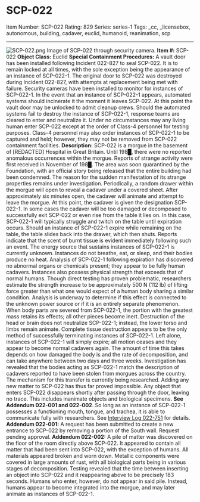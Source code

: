 # SCP-022
Item Number: SCP-022
Rating: 829
Series: series-1
Tags: _cc, _licensebox, autonomous, building, cadaver, euclid, humanoid, reanimation, scp

---

![SCP-022.png](https://scp-wiki.wdfiles.com/local--files/scp-022/SCP-022.png)
Image of SCP-022 through security camera.
**Item #:** SCP-022
**Object Class:** Euclid
**Special Containment Procedures:** A vault door has been installed following Incident 022-827 to seal SCP-022. It is to remain locked at all times, with the sole exception being the appearance of an instance of SCP-022-1. The original door to SCP-022 was destroyed during Incident 022-827, with attempts at replacement being met with failure. Security cameras have been installed to monitor for instances of SCP-022-1.
In the event that an instance of SCP-022-1 appears, automated systems should incinerate it the moment it leaves SCP-022. At this point the vault door may be unlocked to admit cleanup crews. Should the automated systems fail to destroy the instance of SCP-022-1, response teams are cleared to enter and neutralize it. Under no circumstances may any living human enter SCP-022 except at the order of Class-4 personnel for testing purposes. Class-4 personnel may also order instances of SCP-022-1 to be captured and held; however, they may not be removed from SCP-022 containment facilities.
**Description:** SCP-022 is a morgue in the basement of [REDACTED] Hospital in Great Britain. Until 198█, there were no reported anomalous occurrences within the morgue. Reports of strange activity were first received in November of 198█. The area was soon quarantined by the Foundation, with an official story being released that the entire building had been condemned. The reason for the sudden manifestation of its strange properties remains under investigation.
Periodically, a random drawer within the morgue will open to reveal a cadaver under a covered sheet. After approximately six minutes open, the cadaver will animate and attempt to leave the morgue. At this point, the cadaver is given the designation SCP-022-1. In some cases the cadaver will be too damaged or decomposed to successfully exit SCP-022 or even rise from the table it lies on. In this case, SCP-022-1 will typically struggle and twitch on the table until expiration occurs. Should an instance of SCP-022-1 expire while remaining on the table, the table slides back into the drawer, which then shuts. Reports indicate that the scent of burnt tissue is evident immediately following such an event.
The energy source that sustains instances of SCP-022-1 is currently unknown. Instances do not breathe, eat, or sleep, and their bodies produce no heat. Analysis of SCP-022-1 following expiration has discovered no abnormal organs or chemicals present; they appear to be fully human cadavers.
Instances also possess physical strength that exceeds that of normal humans. Though direct testing has proven problematic, researchers estimate the strength increase to be approximately 500 N (112 lb) of lifting force greater than what one would expect of a human body sharing a similar condition. Analysis is underway to determine if this effect is connected to the unknown power source or if it is an entirely separate phenomenon.
When body parts are severed from SCP-022-1, the portion with the greatest mass retains its effects; all other pieces become inert. Destruction of the head or brain does not neutralize SCP-022-1; instead, the lower torso and limbs remain animate. Complete tissue destruction appears to be the only method of successfully terminating instances of SCP-022-1. Left alone, instances of SCP-022-1 will simply expire; all motion ceases and they appear to become normal cadavers again. The amount of time this takes depends on how damaged the body is and the rate of decomposition, and can take anywhere between two days and three weeks.
Investigation has revealed that the bodies acting as SCP-022-1 match the description of cadavers reported to have been stolen from morgues across the country. The mechanism for this transfer is currently being researched.
Adding any new matter to SCP-022 has thus far proved impossible. Any object that enters SCP-022 disappears shortly after passing through the door, leaving no trace. This includes inanimate objects and biological specimens. **See Addendum 022-001 and 022-002**.
So long as an instance of SCP-022-1 possesses a functioning mouth, tongue, and trachea, it is able to communicate fully with researchers. See [Interview Log 022-751](/interview-log-022-751) for details.
**Addendum 022-001:** A request has been submitted to create a new entrance to SCP-022 by removing a portion of the South wall. Request pending approval.
**Addendum 022-002:** A pile of matter was discovered on the floor of the room directly above SCP-022. It appeared to contain all matter that had been sent into SCP-022, with the exception of humans. All materials appeared broken and worn down. Metallic components were covered in large amounts of rust, with all biological parts being in various stages of decomposition. Testing revealed that the time between inserting an object into SCP-022 and it reappearing above to be precisely 183 seconds. Humans who enter, however, do not appear in said pile. Instead, humans appear to become integrated into the morgue, and may later animate as instances of SCP-022-1.
